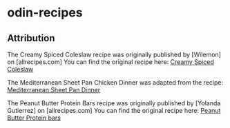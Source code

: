 # odin-recipes

## Attribution
The Creamy Spiced Coleslaw recipe was originally published by [Wilemon] on [allrecipes.com]
You can find the original recipe here: [Creamy Spiced Coleslaw](https://www.allrecipes.com/recipe/64116/creamy-spiced-coleslaw/)

The Mediterranean Sheet Pan Chicken Dinner was adapted from the recipe: [Mediterranean Sheet Pan Dinner](https://www.allrecipes.com/recipe/268999/mediterranean-chicken-sheet-pan-dinner/)

The Peanut Butter Protein Bars recipe was originally published by [Yolanda Gutierrez] on [allrecipes.com]
You can find the original recipe here: [Peanut Butter Protein bars](https://www.allrecipes.com/chocolate-peanut-butter-protein-bars-recipe-8421618)